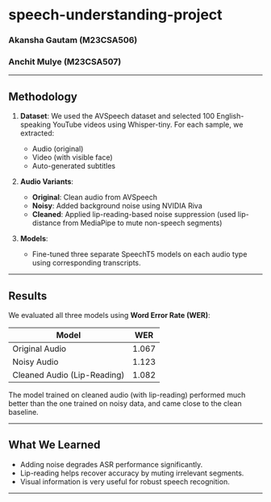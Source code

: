 # speech-understanding-project
### Akansha Gautam (M23CSA506)
### Anchit Mulye (M23CSA507)

---

## Methodology

1. **Dataset**: We used the AVSpeech dataset and selected 100 English-speaking YouTube videos using Whisper-tiny. For each sample, we extracted:
   - Audio (original)
   - Video (with visible face)
   - Auto-generated subtitles

2. **Audio Variants**:
   - **Original**: Clean audio from AVSpeech
   - **Noisy**: Added background noise using NVIDIA Riva
   - **Cleaned**: Applied lip-reading-based noise suppression (used lip-distance from MediaPipe to mute non-speech segments)

3. **Models**:
   - Fine-tuned three separate SpeechT5 models on each audio type using corresponding transcripts.

---

## Results

We evaluated all three models using **Word Error Rate (WER)**:

| Model                        | WER    |
|-----------------------------|--------|
| Original Audio              | 1.067  |
| Noisy Audio                 | 1.123  |
| Cleaned Audio (Lip-Reading) | 1.082  |

The model trained on cleaned audio (with lip-reading) performed much better than the one trained on noisy data, and came close to the clean baseline.

---

## What We Learned

- Adding noise degrades ASR performance significantly.
- Lip-reading helps recover accuracy by muting irrelevant segments.
- Visual information is very useful for robust speech recognition.

---
